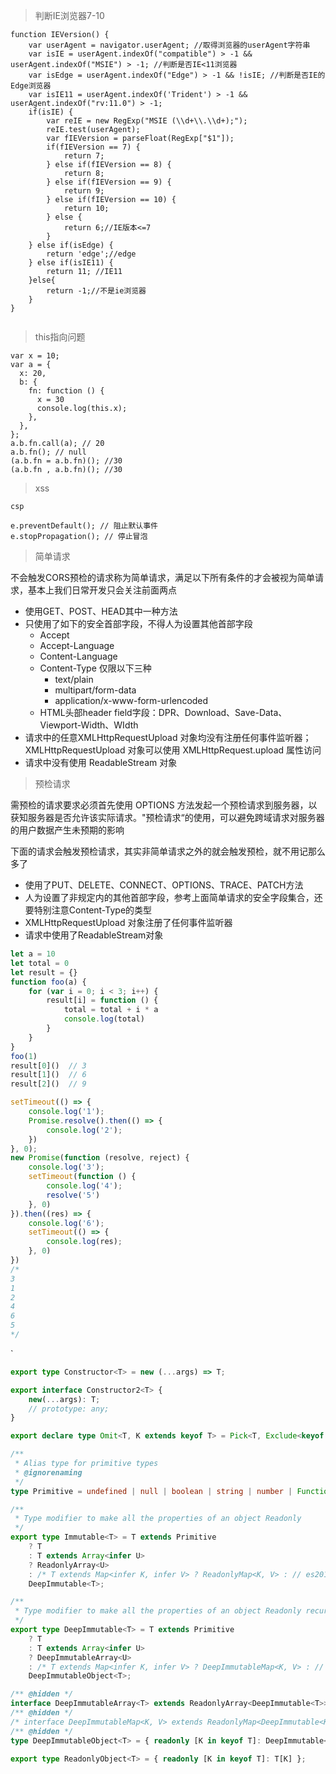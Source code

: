 > 判断IE浏览器7-10

```
function IEVersion() {
    var userAgent = navigator.userAgent; //取得浏览器的userAgent字符串  
    var isIE = userAgent.indexOf("compatible") > -1 && userAgent.indexOf("MSIE") > -1; //判断是否IE<11浏览器  
    var isEdge = userAgent.indexOf("Edge") > -1 && !isIE; //判断是否IE的Edge浏览器  
    var isIE11 = userAgent.indexOf('Trident') > -1 && userAgent.indexOf("rv:11.0") > -1;
    if(isIE) {
        var reIE = new RegExp("MSIE (\\d+\\.\\d+);");
        reIE.test(userAgent);
        var fIEVersion = parseFloat(RegExp["$1"]);
        if(fIEVersion == 7) {
            return 7;
        } else if(fIEVersion == 8) {
            return 8;
        } else if(fIEVersion == 9) {
            return 9;
        } else if(fIEVersion == 10) {
            return 10;
        } else {
            return 6;//IE版本<=7
        }   
    } else if(isEdge) {
        return 'edge';//edge
    } else if(isIE11) {
        return 11; //IE11  
    }else{
        return -1;//不是ie浏览器
    }
}
 
```
> this指向问题
```
var x = 10;
var a = {
  x: 20,
  b: {
    fn: function () {
      x = 30
      console.log(this.x);
    },
  },
};
a.b.fn.call(a); // 20
a.b.fn(); // null
(a.b.fn = a.b.fn)(); //30
(a.b.fn , a.b.fn)(); //30
```
> xss
```
csp
```

```
e.preventDefault(); // 阻止默认事件
e.stopPropagation(); // 停止冒泡
```



> 简单请求

不会触发CORS预检的请求称为简单请求，满足以下所有条件的才会被视为简单请求，基本上我们日常开发只会关注前面两点

* 使用GET、POST、HEAD其中一种方法
* 只使用了如下的安全首部字段，不得人为设置其他首部字段
    * Accept
    * Accept-Language
    * Content-Language
    * Content-Type 仅限以下三种
        * text/plain
        * multipart/form-data
        * application/x-www-form-urlencoded
    * HTML头部header field字段：DPR、Download、Save-Data、Viewport-Width、WIdth
* 请求中的任意XMLHttpRequestUpload 对象均没有注册任何事件监听器；XMLHttpRequestUpload 对象可以使用 XMLHttpRequest.upload 属性访问
* 请求中没有使用 ReadableStream 对象

> 预检请求

需预检的请求要求必须首先使用 OPTIONS 方法发起一个预检请求到服务器，以获知服务器是否允许该实际请求。"预检请求“的使用，可以避免跨域请求对服务器的用户数据产生未预期的影响

下面的请求会触发预检请求，其实非简单请求之外的就会触发预检，就不用记那么多了

* 使用了PUT、DELETE、CONNECT、OPTIONS、TRACE、PATCH方法
* 人为设置了非规定内的其他首部字段，参考上面简单请求的安全字段集合，还要特别注意Content-Type的类型
* XMLHttpRequestUpload 对象注册了任何事件监听器
* 请求中使用了ReadableStream对象

```javascript
let a = 10
let total = 0
let result = {}
function foo(a) {
    for (var i = 0; i < 3; i++) {
        result[i] = function () {
            total = total + i * a
            console.log(total)
        }
    }
}
foo(1)
result[0]()  // 3
result[1]()  // 6
result[2]()  // 9

```


```javascript
setTimeout(() => {
    console.log('1');
    Promise.resolve().then(() => {
        console.log('2');
    })
}, 0);
new Promise(function (resolve, reject) {
    console.log('3');
    setTimeout(function () {
        console.log('4');
        resolve('5')
    }, 0)
}).then((res) => {
    console.log('6');
    setTimeout(() => {
        console.log(res);
    }, 0)
})
/*
3
1
2
4
6
5
*/
```

`
```typescript
export type Constructor<T> = new (...args) => T;

export interface Constructor2<T> {
    new(...args): T;
    // prototype: any;
}

export declare type Omit<T, K extends keyof T> = Pick<T, Exclude<keyof T, K>>;

/**
 * Alias type for primitive types
 * @ignorenaming
 */
type Primitive = undefined | null | boolean | string | number | Function;

/**
 * Type modifier to make all the properties of an object Readonly
 */
export type Immutable<T> = T extends Primitive
    ? T
    : T extends Array<infer U>
    ? ReadonlyArray<U>
    : /* T extends Map<infer K, infer V> ? ReadonlyMap<K, V> : // es2015+ only */
    DeepImmutable<T>;

/**
 * Type modifier to make all the properties of an object Readonly recursively
 */
export type DeepImmutable<T> = T extends Primitive
    ? T
    : T extends Array<infer U>
    ? DeepImmutableArray<U>
    : /* T extends Map<infer K, infer V> ? DeepImmutableMap<K, V> : // es2015+ only */
    DeepImmutableObject<T>;

/** @hidden */
interface DeepImmutableArray<T> extends ReadonlyArray<DeepImmutable<T>> { }
/** @hidden */
/* interface DeepImmutableMap<K, V> extends ReadonlyMap<DeepImmutable<K>, DeepImmutable<V>> {} // es2015+ only */
/** @hidden */
type DeepImmutableObject<T> = { readonly [K in keyof T]: DeepImmutable<T[K]> };

export type ReadonlyObject<T> = { readonly [K in keyof T]: T[K] };
```